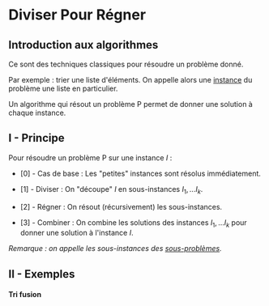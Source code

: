 # Diviser Pour Régner



## Introduction aux algorithmes

Ce sont des techniques classiques pour résoudre un problème donné.

Par exemple : trier une liste d'éléments. On appelle alors une <u>instance</u> du problème une liste en particulier. 

Un algorithme qui résout un problème P permet de donner une solution à chaque instance. 



## I - Principe

Pour résoudre un problème P sur une instance $I$ :

* [0] - Cas de base : Les "petites" instances sont résolus immédiatement.

* [1] - Diviser : On "découpe" $I$ en sous-instances $I_1,...I_k$.

* [2] - Régner : On résout (récursivement) les sous-instances.

* [3] - Combiner : On combine les solutions des instances $I_1,...I_k$ pour donner une solution à l'instance $I$.

*Remarque : on appelle les sous-instances des <u>sous-problèmes</u>.*



## II - Exemples

#### Tri fusion




